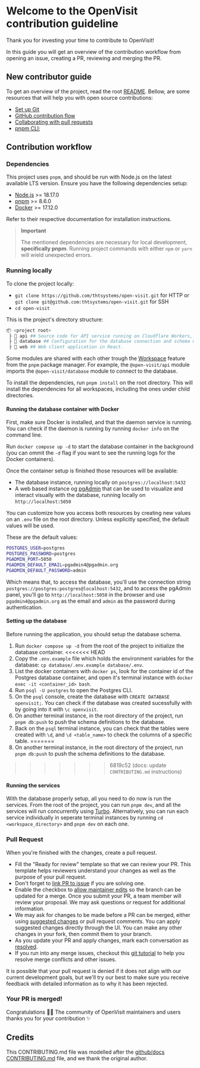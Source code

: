 # Welcome to the OpenVisit contribution guideline

Thank you for investing your time to contribute to OpenVisit!

In this guide you will get an overview of the contribution workflow from opening an issue, creating a PR, reviewing and merging the PR.

## New contributor guide

To get an overview of the project, read the root [README](README.md). Bellow, are some resources that will help you with open source contributions:

- [Set up Git](https://docs.github.com/en/get-started/quickstart/set-up-git)
- [GitHub contribution flow](https://docs.github.com/en/get-started/quickstart/github-flow)
- [Collaborating with pull requests](https://docs.github.com/en/github/collaborating-with-pull-requests)
- [pnpm CLI](https://pnpm.io/pnpm-cli);

## Contribution workflow

### Dependencies

This project uses `pnpm`, and should be run with Node.js on the latest available LTS version. Ensure you have the following dependencies setup:

- [Node.js](https://nodejs.org/en/) >= 18.17.0
- [pnpm](https://pnpm.io/installation) >= 8.6.0
- [Docker](https://www.docker.com/) >= 17.12.0

Refer to their respective documentation for installation instructions.

> **Important**
>
> The mentioned dependencies are necessary for local development, **specifically pnpm**. Running project commands with either `npm` or `yarn` will wield unexpected errors.

### Running locally

To clone the project locally:

- `git clone https://github.com/thtsystems/open-visit.git` for HTTP or `git clone git@github.com:thtsystems/open-visit.git` for SSH
- `cd open-visit`

This is the project's directory structure:

```bash
📦 <project root>
 ├ 📂 api ## Source code for API service running on Cloudflare Workers, written with Hono & Lucia.
 ├ 📂 database ## Configuration for the database connection and schema modeling using Drizzle.
 ├ 📂 web ## Web client application in React.
```

Some modules are shared with each other trough the [Workspace](https://pnpm.io/workspaces) feature from the `pnpm` package manager. For example, the `@open-visit/api` module imports the `@open-visit/database` module to connect to the database.

To install the dependencies, run `pnpm install` on the root directory. This will install the dependencies for all workspaces, including the ones under child directories.

#### Running the database container with Docker

First, make sure Docker is installed, and that the daemon service is running. You can check if the daemon is running by running `docker info` on the command line.

Run `docker compose up -d` to start the database container in the background (you can ommit the `-d` flag if you want to see the running logs for the Docker containers).

Once the container setup is finished those resources will be available:

- The database instance, running locally on `postgres://localhost:5432`
- A web based instance og [pgAdmin](https://www.pgadmin.org/) that can be used to visualize and interact visually with the database, running locally on `http://localhost:5050`

You can customize how you access both resources by creating new values on an `.env` file on the root directory. Unless explicitly specified, the default values will be used.

These are the default values:

```bash
POSTGRES_USER=postgres
POSTGRES_PASSWORD=postgres
PGADMIN_PORT=5050
PGADMIN_DEFAULT_EMAIL=pgadmin4@pgadmin.org
PGADMIN_DEFAULT_PASSWORD=admin
```

Which means that, to access the database, you'll use the connection string `postgres://postgres:postgres@localhost:5432`, and to access the pgAdmin panel, you'll go to `http://localhost:5050` in the browser and use `pgadmin4@pgadmin.org` as the email and `admin` as the password during authentication.

#### Setting up the database

Before running the application, you should setup the database schema.

1. Run `docker compose up -d` from the root of the project to initialize the database container.
<<<<<<< HEAD
2. Copy the `.env.example` file which holds the environment variables for the database: `cp database/.env.example database/.env`.
3. List the docker containers with `docker ps`, look for the container id of the Postgres database container, and open it's terminal instance with `docker exec -it <container_id> bash`.
4. Run `psql -U postgres` to open the Postgres CLI.
5. On the `psql` console, create the database with `CREATE DATABASE openvisit;`. You can check if the database was created sucessfully with by going into it with `\c openvisit`.
6. On another terminal instance, in the root directory of the project, run `pnpm db:push` to push the schema definitions to the database.
7. Back on the `psql` terminal instance, you can check that the tables were created with `\d`, and `\d <table_name>` to check the columns of a specific table.
=======
2. On another terminal instance, in the root directory of the project, run `pnpm db:push` to push the schema definitions to the database.
>>>>>>> 6819c52 (docs: update `CONTRIBUTING.md` instructions)

#### Running the services

With the database properly setup, all you need to do now is run the services. From the root of the project, you can run `pnpm dev`, and all the services will run concurrently using [Turbo](https://turbo.build/repo). Alternatively, you can run each service individually in seperate terminal instances by running `cd <workspace_directory>` and `pnpm dev` on each one.

### Pull Request

When you're finished with the changes, create a pull request.

- Fill the "Ready for review" template so that we can review your PR. This template helps reviewers understand your changes as well as the purpose of your pull request.
- Don't forget to [link PR to issue](https://docs.github.com/en/issues/tracking-your-work-with-issues/linking-a-pull-request-to-an-issue) if you are solving one.
- Enable the checkbox to [allow maintainer edits](https://docs.github.com/en/github/collaborating-with-issues-and-pull-requests/allowing-changes-to-a-pull-request-branch-created-from-a-fork) so the branch can be updated for a merge. Once you submit your PR, a team member will review your proposal. We may ask questions or request for additional information.
- We may ask for changes to be made before a PR can be merged, either using [suggested changes](https://docs.github.com/en/github/collaborating-with-issues-and-pull-requests/incorporating-feedback-in-your-pull-request) or pull request comments. You can apply suggested changes directly through the UI. You can make any other changes in your fork, then commit them to your branch.
- As you update your PR and apply changes, mark each conversation as [resolved](https://docs.github.com/en/github/collaborating-with-issues-and-pull-requests/commenting-on-a-pull-request#resolving-conversations).
- If you run into any merge issues, checkout this [git tutorial](https://lab.github.com/githubtraining/managing-merge-conflicts) to help you resolve merge conflicts and other issues.

It is possible that your pull request is denied if it does not align with our current development goals, but we'll try our best to make sure you receive feedback with detailed information as to why it has been rejected.

### Your PR is merged!

Congratulations :tada::tada: The community of OpenVisit maintainers and users thanks you for your contribution :sparkles:

## Credits

This CONTRIBUTING.md file was modelled after the [github/docs CONTRIBUTING.md](https://github.com/github/docs/blob/main/CONTRIBUTING.md) file, and we thank the original author.
